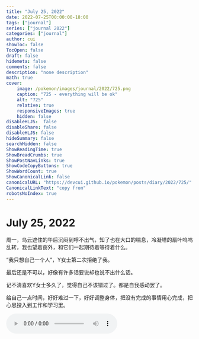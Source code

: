```yaml
---
title: "July 25, 2022"
date: 2022-07-25T00:00:00-18:00
tags: ["journal"]
series: ["journal 2022"]
categories: ["journal"]
author: cui
showToc: false
TocOpen: false
draft: false
hidemeta: false
comments: false
description: "none description"
math: true
cover:
    image: /pokemon/images/journal/2022/725.png
    caption: "725 - everything will be ok"
    alt: "725"
    relative: true
    responsiveImages: true
    hidden: false
disableHLJS:  false
disableShare: false
disableHLJS: false
hideSummary: false
searchHidden: false
ShowReadingTime: true
ShowBreadCrumbs: true
ShowPostNavLinks: true
ShowCodeCopyButtons: true
ShowWordCount: true
ShowCanonicalLink: false
canonicalURL: "https://devcui.github.io/pokemon/posts/diary/2022/725/"
CanonicalLinkText: "copy from"
robotsNoIndex: true
---
```


# July 25, 2022


周一，乌云遮住的午后沉闷到呼不出气，知了也在大口的喘息，冷凝塔的扇叶呜呜乱转，我也望着窗外，和它们一起期待着等待着什么。  

“我只想自己一个人”，Y女士第二次拒绝了我。  

最后还是不可以，好像有许多话要说却也说不出什么话。  

记不清喜欢Y女士多久了，觉得自己不该错过了。都是自我感动罢了。

给自己一点时间，好好难过一下，好好调整身体，把没有完成的事情用心完成，把心思投入到工作和学习里。

<audio controls autoplay>
  <source src="/pokemon/music/love_my_self.mp3" type="audio/mpeg">
</audio>